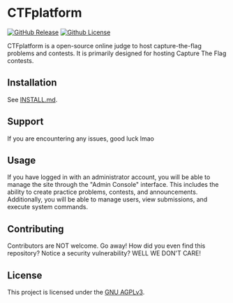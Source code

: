 # CTFplatform
[![GitHub Release](https://img.shields.io/github/v/release/jdabtieu/CTFplatform)](https://github.com/jdabtieu/CTFplatform/releases)
[![Github License](https://img.shields.io/github/license/jdabtieu/CTFplatform)](https://github.com/jdabtieu/CTFplatform/blob/master/LICENSE)

CTFplatform is a open-source online judge to host capture-the-flag problems and contests. It is primarily designed for hosting Capture The Flag contests.

## Installation
See [INSTALL.md](INSTALL.md).

## Support
If you are encountering any issues, good luck lmao

## Usage
If you have logged in with an administrator account, you will be able to manage the site through
the "Admin Console" interface. This includes the ability to create practice problems, contests, and announcements.
Additionally, you will be able to manage users, view submissions, and execute system commands.

## Contributing
Contributors are NOT welcome. Go away! How did you even find this repository?
Notice a security vulnerability? WELL WE DON'T CARE!

## License
This project is licensed under the [GNU AGPLv3](LICENSE).
